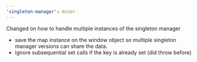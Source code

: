 ```yaml
---
'singleton-manager': minor
---
```


Changed on how to handle multiple instances of the singleton manager

- save the map instance on the window object so multiple singleton manager versions can share the data.
- ignore subsequential set calls if the key is already set (did throw before)
